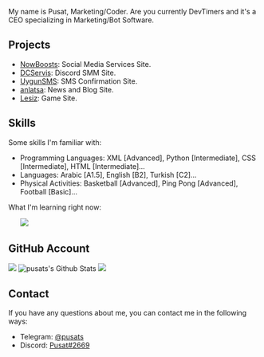 <!DOCTYPE html>
<html lang="en">
<head>
  <meta charset="UTF-8">
</head>
<body>
  <p>My name is Pusat, Marketing/Coder. Are you currently DevTimers and it's a CEO specializing in Marketing/Bot Software.</p>
  
  <h2>Projects</h2>
  <ul>
    <li><a href="https://nowboosts.com">NowBoosts</a>: Social Media Services Site.</li>
    <li><a href="https://dcservis.com">DCServis</a>: Discord SMM Site.</li>
    <li><a href="https://uygunsms.com">UygunSMS</a>: SMS Confirmation Site.</li>
    <li><a href="https://anlatsa.com">anlatsa</a>: News and Blog Site.</li>
    <li><a href="https://lesiz.com">Lesiz</a>: Game Site.</li>
  </ul>
  
  <h2>Skills</h2>
  <p>Some skills I'm familiar with:</p>
  <ul>
    <li>Programming Languages: XML [Advanced], Python [Intermediate], CSS [Intermediate], HTML [Intermediate]...</li>
    <li>Languages: Arabic [A1.5], English [B2], Turkish [C2]...</li>
    <li>Physical Activities: Basketball [Advanced], Ping Pong [Advanced], Football [Basic]...</li>
  </ul>
  <p>What I'm learning right now:</p>
  <ul>
    <img src="https://img.shields.io/badge/Golang-%230077B5.svg?&style=for-the-badge&logo=go&logoColor=white" /> &nbsp;&nbsp;</li>
  </ul>

  <h2>GitHub Account</h2>
        <a href="https://visitorbadge.io/status?path=https%3A%2F%2Fgithub.com%2Fpusats%2Fpusats"><img src="https://api.visitorbadge.io/api/visitors?path=https%3A%2F%2Fgithub.com%2Fpusats%2Fpusats&label=Visitors&countColor=%23d9e3f0" /></a>
        <img src="https://github-readme-stats.vercel.app/api?username=pusats&show_icons=true&title_color=fff&icon_color=79ff97&text_color=efefef&bg_color=24292e" alt="pusats's Github Stats">
        <img src="https://github-readme-stats.vercel.app/api/top-langs/?username=pusats&layout=compact&langs_count=8&card_width=320&title_color=fff&icon_color=79ff97&text_color=efefef&bg_color=24292e">
  <h2>Contact</h2>
  <p>If you have any questions about me, you can contact me in the following ways:</p>
  <ul>
    <li>Telegram: <a href="https://t.me/pusats">@pusats</a></li>
    <li>Discord: <a href="https://discord.com/users/254061839401484289">Pusat#2669</a></li>
  </ul>
</body>
</html>
